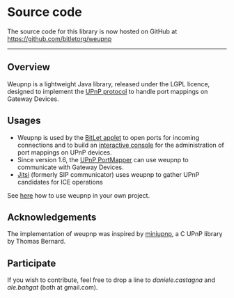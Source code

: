 # Source code #
The source code for this library is now hosted on GitHub at https://github.com/bitletorg/weupnp


---


## Overview ##
Weupnp is a lightweight Java library, released under the LGPL licence, designed to implement the [UPnP protocol](http://en.wikipedia.org/wiki/Universal_Plug_and_Play) to handle port mappings on Gateway Devices.

## Usages ##
  * Weupnp is used by the [BitLet applet](http://www.bitlet.org/) to open ports for incoming connections and to build an [interactive console](http://www.bitlet.org/upnp) for the administration of port mappings on UPnP devices.
  * Since version 1.6, the [UPnP PortMapper](http://upnp-portmapper.sourceforge.net/) can use weupnp to communicate with Gateway Devices.
  * [Jitsi](http://www.jitsi.org/) (formerly SIP communicator) uses weupnp to gather UPnP candidates for ICE operations

See [here](HowTo.md) how to use weupnp in your own project.

## Acknowledgements ##
The implementation of weupnp was inspired by [miniupnp](http://miniupnp.free.fr/), a C UPnP library by Thomas Bernard.

## Participate ##
If you wish to contribute, feel free to drop a line to _daniele.castagna_ and _ale.bahgat_ (both at gmail.com).